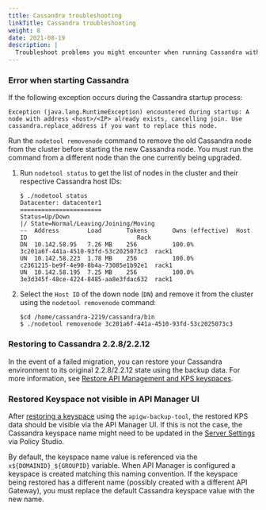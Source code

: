 ```yaml
---
title: Cassandra troubleshooting
linkTitle: Cassandra troubleshooting
weight: 8
date: 2021-08-19
description: |
  Troubleshoot problems you might encounter when running Cassandra with API Gateway.
---
```


### Error when starting Cassandra

If the following exception occurs during the Cassandra startup process:

```
Exception (java.lang.RuntimeException) encountered during startup: A node with address <host>/<IP> already exists, cancelling join. Use 
cassandra.replace_address if you want to replace this node.
```

Run the `nodetool removenode` command to remove the old Cassandra node from the cluster before starting the new Cassandra node. You must run the command from a different node than the one currently being upgraded.

1. Run `nodetool status` to get the list of nodes in the cluster and their respective Cassandra host IDs:
    ```
    $ ./nodetool status
    Datacenter: datacenter1
    =======================
    Status=Up/Down
    |/ State=Normal/Leaving/Joining/Moving
    --  Address        Load       Tokens       Owns (effective)  Host ID                               Rack
    DN  10.142.58.95   7.26 MB    256          100.0%            3c201a6f-441a-4510-93fd-53c2025073c3  rack1
    UN  10.142.58.223  1.78 MB    256          100.0%            c2361215-be9f-4e90-8b4a-73085e1b92e1  rack1
    UN  10.142.58.195  7.25 MB    256          100.0%            3e3d345f-48ce-4224-8485-aa8e3fdac632  rack1
    ```
2. Select the `Host ID` of the down node (`DN`) and remove it from the cluster using the `nodetool removenode` command:
    ```
    $cd /home/cassandra-2219/cassandra/bin
    $ ./nodetool removenode 3c201a6f-441a-4510-93fd-53c2025073c3
    ```

### Restoring to Cassandra 2.2.8/2.2.12

In the event of a failed migration, you can restore your Cassandra environment to its original 2.2.8/2.2.12 state using the backup data. For more information, see [Restore API Management and KPS keyspaces](/docs/cass_admin/cassandra_bur#restore-api-management-and-kps-keyspaces-manually).

### Restored Keyspace not visible in API Manager UI

After [restoring a keyspace](/docs/cass_admin/cassandra_bur#restore-the-keyspace-backup) using the `apigw-backup-tool`, the restored KPS data should be visible via the API Manager UI. If this is not the case, the Cassandra keyspace name might need to be updated in the [Server Settings](/docs/apim_administration/apimgr_admin/api_mgmt_config_ps/) via Policy Studio.

By default, the keyspace name value is referenced via the `x${DOMAINID}_${GROUPID}` variable. When API Manager is configured a keyspace is created matching this naming convention. If the keyspace being restored has a different name (possibly created with a different API Gateway), you must replace the default Cassandra keyspace value with the new name.
